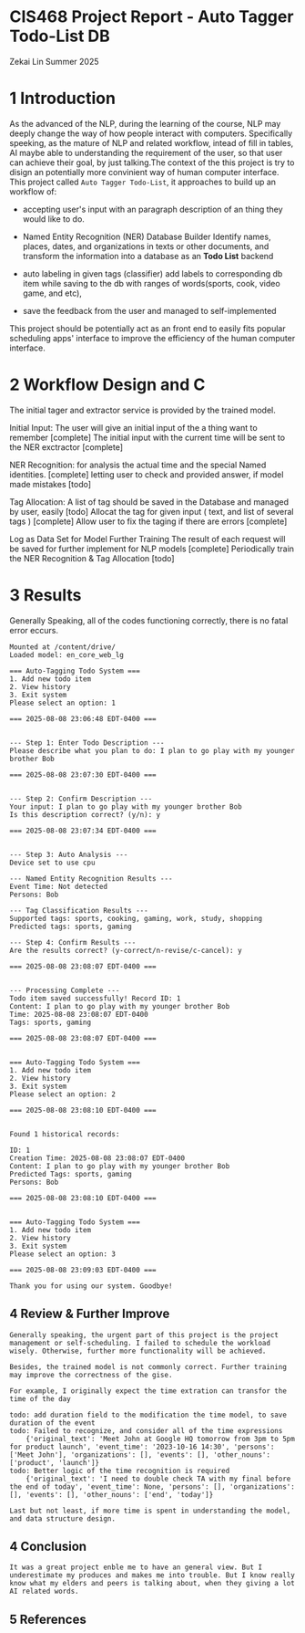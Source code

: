 # CIS468 Project Report - Auto Tagger Todo-List DB

Zekai Lin
Summer 2025

# 1 Introduction

As the advanced of the NLP, during the learning of the course, NLP may deeply change the way of how people interact with computers. Specifically speeking, as the mature of NLP and related workflow, intead of fill in tables, AI maybe able to understanding the requirement of the user, so that user can achieve their goal, by just talking.The context of the this project is try to disign an potentially more convinient way of human computer interface. This project called `Auto Tagger Todo-List`, it approaches to build up an workflow of:
 
- accepting user's input with an paragraph description of an thing they would like to do.

- Named Entity Recognition (NER) Database Builder
Identify names, places, dates, and organizations in texts or other documents, and transform the information into a
database as an **Todo List** backend

- auto labeling in given tags (classifier)
add labels to corresponding db item while saving to the db with ranges of words(sports, cook, video game, and etc),

- save the feedback from the user and managed to self-implemented

This project should be potentially act as an front end to easily fits popular scheduling apps' interface to improve the efficiency of the human computer interface.

# 2 Workflow Design and C

The initial tager and extractor service is provided by the trained model.

Initial Input: 
    The user will give an initial input of the a thing want to remember [complete]
    The initial input with the current time will be sent to the NER exctractor [complete]

NER Recognition:
    for analysis the actual time and the special Named identities. [complete]
    letting user to check and provided answer, if model made mistakes [todo]

Tag Allocation:
    A list of tag should be saved in the Database and managed by user, easily [todo]
    Allocat the tag for given input ( text, and list of several tags ) [complete]
    Allow user to fix the taging if there are errors [complete]

Log as Data Set for Model Further Training
    The result of each request will be saved for further implement for NLP models [complete]
    Periodically train the NER Recognition & Tag Allocation [todo]


# 3 Results

Generally Speaking, all of the codes functioning correctly, there is no fatal error eccurs. 

``` shell
Mounted at /content/drive/
Loaded model: en_core_web_lg

=== Auto-Tagging Todo System ===
1. Add new todo item
2. View history
3. Exit system
Please select an option: 1

=== 2025-08-08 23:06:48 EDT-0400 ===


--- Step 1: Enter Todo Description ---
Please describe what you plan to do: I plan to go play with my younger brother Bob

=== 2025-08-08 23:07:30 EDT-0400 ===


--- Step 2: Confirm Description ---
Your input: I plan to go play with my younger brother Bob
Is this description correct? (y/n): y

=== 2025-08-08 23:07:34 EDT-0400 ===


--- Step 3: Auto Analysis ---
Device set to use cpu

--- Named Entity Recognition Results ---
Event Time: Not detected
Persons: Bob

--- Tag Classification Results ---
Supported tags: sports, cooking, gaming, work, study, shopping
Predicted tags: sports, gaming

--- Step 4: Confirm Results ---
Are the results correct? (y-correct/n-revise/c-cancel): y

=== 2025-08-08 23:08:07 EDT-0400 ===


--- Processing Complete ---
Todo item saved successfully! Record ID: 1
Content: I plan to go play with my younger brother Bob
Time: 2025-08-08 23:08:07 EDT-0400
Tags: sports, gaming

=== 2025-08-08 23:08:07 EDT-0400 ===


=== Auto-Tagging Todo System ===
1. Add new todo item
2. View history
3. Exit system
Please select an option: 2

=== 2025-08-08 23:08:10 EDT-0400 ===


Found 1 historical records:

ID: 1
Creation Time: 2025-08-08 23:08:07 EDT-0400
Content: I plan to go play with my younger brother Bob
Predicted Tags: sports, gaming
Persons: Bob

=== 2025-08-08 23:08:10 EDT-0400 ===


=== Auto-Tagging Todo System ===
1. Add new todo item
2. View history
3. Exit system
Please select an option: 3

=== 2025-08-08 23:09:03 EDT-0400 ===

Thank you for using our system. Goodbye!
```

## 4 Review & Further Improve

    Generally speaking, the urgent part of this project is the project management or self-scheduling. I failed to schedule the workload wisely. Otherwise, further more functionality will be achieved.

    Besides, the trained model is not commonly correct. Further training may improve the correctness of the gise.

    For example, I originally expect the time extration can transfor the time of the day 

    todo: add duration field to the modification the time model, to save duration of the event
    todo: Failed to recognize, and consider all of the time expressions
        {'original_text': 'Meet John at Google HQ tomorrow from 3pm to 5pm for product launch', 'event_time': '2023-10-16 14:30', 'persons': ['Meet John'], 'organizations': [], 'events': [], 'other_nouns': ['product', 'launch']}
    todo: Better logic of the time recognition is required
        {'original_text': 'I need to double check TA with my final before the end of today', 'event_time': None, 'persons': [], 'organizations': [], 'events': [], 'other_nouns': ['end', 'today']}

    Last but not least, if more time is spent in understanding the model, and data structure design.

## 4 Conclusion

    It was a great project enble me to have an general view. But I underestimate my produces and makes me into trouble. But I know really know what my elders and peers is talking about, when they giving a lot AI related words.


## 5 References

